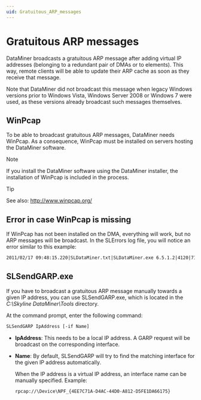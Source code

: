 ```yaml
---
uid: Gratuitous_ARP_messages
---
```


# Gratuitous ARP messages

DataMiner broadcasts a gratuitous ARP message after adding virtual IP addresses (belonging to a redundant pair of DMAs or to elements). This way, remote clients will be able to update their ARP cache as soon as they receive that message.

Note that DataMiner did not broadcast this message when legacy Windows versions prior to Windows Vista, Windows Server 2008 or Windows 7 were used, as these versions already broadcast such messages themselves.

## WinPcap

To be able to broadcast gratuitous ARP messages, DataMiner needs WinPcap. As a consequence, WinPcap must be installed on servers hosting the DataMiner software.

> [!NOTE]
> If you install the DataMiner software using the DataMiner installer, the installation of WinPcap is included in the process.

> [!TIP]
> See also:
> <http://www.winpcap.org/>

## Error in case WinPcap is missing

If WinPcap has not been installed on the DMA, everything will work, but no ARP messages will be broadcast. In the SLErrors log file, you will notice an error similar to this example:

```txt
2011/02/17 09:48:15.220|SLDataMiner.txt|SLDataMiner.exe 6.5.1.2|4120|7112| CHardware::AddIPAddress()|ERR|-1|Failed to send out Gratuitous ARP message for added IP address 10.10.51.98. WinPcap is probably not installed on the system. (0xc0000135h; C:\Skyline DataMiner\Tools\SLSendGARP.exe 10.10.51.98  -if "rpcap://\Device\NPF_{4EE7C71A-D4AC-44D0-A812-D5FE1DA66175}")
```

## SLSendGARP.exe

If you have to broadcast a gratuitous ARP message manually towards a given IP address, you can use SLSendGARP.exe, which is located in the *C:\\Skyline DataMiner\\Tools* directory.

At the command prompt, enter the following command:

```txt
SLSendGARP IpAddress [-if Name]
```

- **IpAddress**: This needs to be a local IP address. A GARP request will be broadcast on the corresponding interface.

- **Name**: By default, SLSendGARP will try to find the matching interface for the given IP address automatically.

    When the IP address is a virtual IP address, an interface name can be manually specified.     Example:

    ```txt
    rpcap://\Device\NPF_{4EE7C71A-D4AC-44D0-A812-D5FE1DA66175}
    ```
